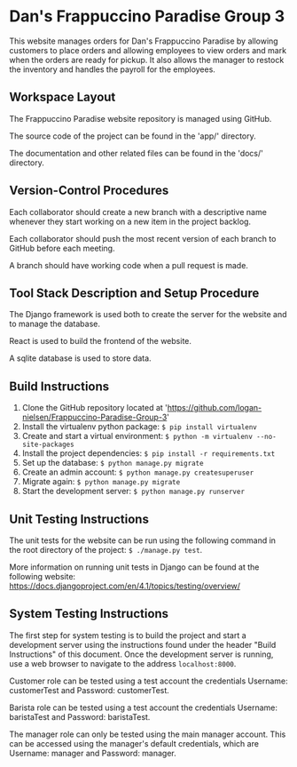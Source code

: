 # Dan's Frappuccino Paradise Group 3

This website manages orders for Dan's Frappuccino Paradise by allowing customers to place orders and allowing employees to view orders and mark when the orders are ready for pickup. It also allows the manager to restock the inventory and handles the payroll for the employees.  

## Workspace Layout

The Frappuccino Paradise website repository is managed using GitHub.

The source code of the project can be found in the 'app/' directory.

The documentation and other related files can be found in the 'docs/' directory.

## Version-Control Procedures

Each collaborator should create a new branch with a descriptive name whenever they start working on a new item in the project backlog.

Each collaborator should push the most recent version of each branch to GitHub before each meeting.

A branch should have working code when a pull request is made.

## Tool Stack Description and Setup Procedure

The Django framework is used both to create the server for the website and to manage the database.

React is used to build the frontend of the website.

A sqlite database is used to store data.

## Build Instructions

1. Clone the GitHub repository located at 'https://github.com/logan-nielsen/Frappuccino-Paradise-Group-3'
2. Install the virtualenv python package: ```$ pip install virtualenv```
3. Create and start a virtual environment: ```$ python -m virtualenv --no-site-packages```
4. Install the project dependencies: ```$ pip install -r requirements.txt```
5. Set up the database: ```$ python manage.py migrate```
6. Create an admin account: ```$ python manage.py createsuperuser```
7. Migrate again: ```$ python manage.py migrate```
8. Start the development server: ```$ python manage.py runserver```

## Unit Testing Instructions

The unit tests for the website can be run using the following command in the root directory of the project: ```$ ./manage.py test```.

More information on running unit tests in Django can be found at the following website: https://docs.djangoproject.com/en/4.1/topics/testing/overview/

## System Testing Instructions

The first step for system testing is to build the project and start a development server using the instructions found under the header "Build Instructions" of this document. Once the development server is running, use a web browser to navigate to the address ```localhost:8000```. 

Customer role can be tested using a test account the credentials Username: customerTest and Password: customerTest.

Barista role can be tested using a test account the credentials Username: baristaTest and Password: baristaTest.

The manager role can only be tested using the main manager account. This can be accessed using the manager's default credentials, which are Username: manager and Password: manager.

